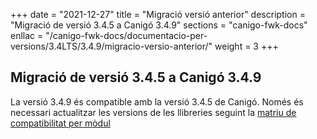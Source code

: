 +++
date        = "2021-12-27"
title       = "Migració versió anterior"
description = "Migració de versió 3.4.5 a Canigó 3.4.9"
sections    = "canigo-fwk-docs"
enllac		= "/canigo-fwk-docs/documentacio-per-versions/3.4LTS/3.4.9/migracio-versio-anterior/"
weight		= 3
+++

## Migració de versió 3.4.5 a Canigó 3.4.9

La versió 3.4.9 és compatible amb la versió 3.4.5 de Canigó. Només és necessari actualitzar les versions de les llibreries seguint la [matriu de compatibilitat per mòdul](/canigo-fwk-docs/documentacio-per-versions/3.4LTS/3.4.9/moduls/compatibilitat-per-modul/)